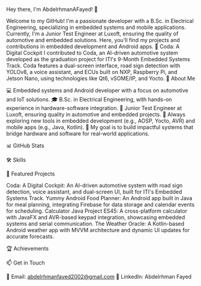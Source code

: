 Hey there, I'm AbdelrhmanAFayed! 👋

Welcome to my GitHub! I'm a passionate developer with a B.Sc. in Electrical Engineering, specializing in embedded systems and mobile applications. Currently, I'm a Junior Test Engineer at Luxoft, ensuring the quality of automotive and embedded solutions. Here, you'll find my projects and contributions in embedded development and Android apps.
🌟 Coda: A Digital Cockpit
I contributed to Coda, an AI-driven automotive system developed as the graduation project for ITI's 9-Month Embedded Systems Track. Coda features a dual-screen interface, road sign detection with YOLOv8, a voice assistant, and ECUs built on NXP, Raspberry Pi, and Jetson Nano, using technologies like Qt6, vSOME/IP, and Yocto.
🚀 About Me

💻 Embedded systems and Android developer with a focus on automotive and IoT solutions.
🎓 B.Sc. in Electrical Engineering, with hands-on experience in hardware-software integration.
💼 Junior Test Engineer at Luxoft, ensuring quality in automotive and embedded projects.
🌱 Always exploring new tools in embedded development (e.g., AOSP, Yocto, AVR) and mobile apps (e.g., Java, Kotlin).
🎯 My goal is to build impactful systems that bridge hardware and software for real-world applications.

📊 GitHub Stats

🛠️ Skills

🔨 Featured Projects

Coda: A Digital Cockpit: An AI-driven automotive system with road sign detection, voice assistant, and dual-screen UI, built for ITI's Embedded Systems Track.
Yummy Android Food Planner: An Android app built in Java for meal planning, integrating Firebase for data storage and calendar events for scheduling.
Calculator Java Project ES45: A cross-platform calculator with JavaFX and AVR-based keypad integration, showcasing embedded systems and serial communication.
The Weather Oracle: A Kotlin-based Android weather app with MVVM architecture and dynamic UI updates for accurate forecasts.

🏆 Achievements

📫 Get in Touch

📧 Email: abdelrhmanfayed2002@gmail.com
💼 LinkedIn: Abdelrhman Fayed
